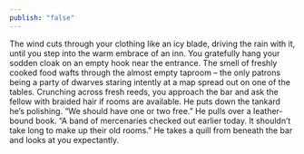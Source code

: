 ```yaml
---
publish: "false"
---
```

The wind cuts through your clothing like an icy blade, driving the rain with it, until you step into the warm embrace of an inn. You gratefully hang your sodden cloak on an empty hook near the entrance. The smell of freshly cooked food wafts through the almost empty taproom – the only patrons being a party of dwarves staring intently at a map spread out on one of the tables. Crunching across fresh reeds, you approach the bar and ask the fellow with braided hair if rooms are available. He puts down the tankard he’s polishing. “We should have one or two free.” He pulls over a leather-bound book. “A band of mercenaries checked out earlier today. It shouldn’t take long to make up their old rooms.” He takes a quill from beneath the bar and looks at you expectantly.
